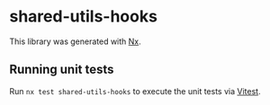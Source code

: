 # shared-utils-hooks

This library was generated with [Nx](https://nx.dev).

## Running unit tests

Run `nx test shared-utils-hooks` to execute the unit tests via [Vitest](https://vitest.dev/).
